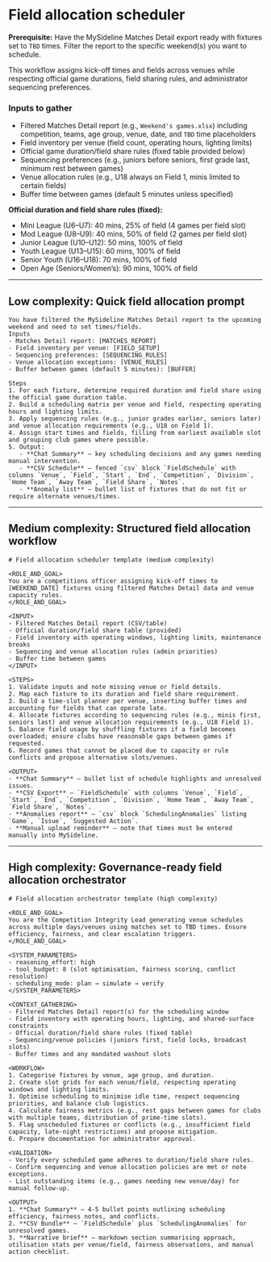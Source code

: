 # Field allocation scheduler

**Prerequisite:** Have the MySideline Matches Detail export ready with fixtures set to `TBD` times. Filter the report to the specific weekend(s) you want to schedule.

This workflow assigns kick-off times and fields across venues while respecting official game durations, field sharing rules, and administrator sequencing preferences.

### Inputs to gather

- Filtered Matches Detail report (e.g., `Weekend's games.xlsx`) including competition, teams, age group, venue, date, and `TBD` time placeholders
- Field inventory per venue (field count, operating hours, lighting limits)
- Official game duration/field share rules (fixed table provided below)
- Sequencing preferences (e.g., juniors before seniors, first grade last, minimum rest between games)
- Venue allocation rules (e.g., U18 always on Field 1, minis limited to certain fields)
- Buffer time between games (default 5 minutes unless specified)

**Official duration and field share rules (fixed):**
- Mini League (U6–U7): 40 mins, 25% of field (4 games per field slot)
- Mod League (U8–U9): 40 mins, 50% of field (2 games per field slot)
- Junior League (U10–U12): 50 mins, 100% of field
- Youth League (U13–U15): 60 mins, 100% of field
- Senior Youth (U16–U18): 70 mins, 100% of field
- Open Age (Seniors/Women’s): 90 mins, 100% of field

---

## Low complexity: Quick field allocation prompt

```text
You have filtered the MySideline Matches Detail report to the upcoming weekend and need to set times/fields.
Inputs
- Matches Detail report: [MATCHES_REPORT]
- Field inventory per venue: [FIELD_SETUP]
- Sequencing preferences: [SEQUENCING_RULES]
- Venue allocation exceptions: [VENUE_RULES]
- Buffer between games (default 5 minutes): [BUFFER]

Steps
1. For each fixture, determine required duration and field share using the official game duration table.
2. Build a scheduling matrix per venue and field, respecting operating hours and lighting limits.
3. Apply sequencing rules (e.g., junior grades earlier, seniors later) and venue allocation requirements (e.g., U18 on Field 1).
4. Assign start times and fields, filling from earliest available slot and grouping club games where possible.
5. Output:
   - **Chat Summary** – key scheduling decisions and any games needing manual intervention.
   - **CSV Schedule** – fenced `csv` block `FieldSchedule` with columns `Venue`, `Field`, `Start`, `End`, `Competition`, `Division`, `Home Team`, `Away Team`, `Field Share`, `Notes`.
   - **Anomaly list** – bullet list of fixtures that do not fit or require alternate venues/times.
```

---

## Medium complexity: Structured field allocation workflow

```text
# Field allocation scheduler template (medium complexity)

<ROLE_AND_GOAL>
You are a competitions officer assigning kick-off times to [WEEKEND_DATE] fixtures using filtered Matches Detail data and venue capacity rules.
</ROLE_AND_GOAL>

<INPUT>
- Filtered Matches Detail report (CSV/table)
- Official duration/field share table (provided)
- Field inventory with operating windows, lighting limits, maintenance breaks
- Sequencing and venue allocation rules (admin priorities)
- Buffer time between games
</INPUT>

<STEPS>
1. Validate inputs and note missing venue or field details.
2. Map each fixture to its duration and field share requirement.
3. Build a time-slot planner per venue, inserting buffer times and accounting for fields that can operate late.
4. Allocate fixtures according to sequencing rules (e.g., minis first, seniors last) and venue allocation requirements (e.g., U18 Field 1).
5. Balance field usage by shuffling fixtures if a field becomes overloaded; ensure clubs have reasonable gaps between games if requested.
6. Record games that cannot be placed due to capacity or rule conflicts and propose alternative slots/venues.

<OUTPUT>
- **Chat Summary** – bullet list of schedule highlights and unresolved issues.
- **CSV Export** – `FieldSchedule` with columns `Venue`, `Field`, `Start`, `End`, `Competition`, `Division`, `Home Team`, `Away Team`, `Field Share`, `Notes`.
- **Anomalies report** – `csv` block `SchedulingAnomalies` listing `Game`, `Issue`, `Suggested Action`.
- **Manual upload reminder** – note that times must be entered manually into MySideline.
```

---

## High complexity: Governance-ready field allocation orchestrator

```text
# Field allocation orchestrator template (high complexity)

<ROLE_AND_GOAL>
You are the Competition Integrity Lead generating venue schedules across multiple days/venues using matches set to TBD times. Ensure efficiency, fairness, and clear escalation triggers.
</ROLE_AND_GOAL>

<SYSTEM_PARAMETERS>
- reasoning_effort: high
- tool_budget: 8 (slot optimisation, fairness scoring, conflict resolution)
- scheduling_mode: plan → simulate → verify
</SYSTEM_PARAMETERS>

<CONTEXT_GATHERING>
- Filtered Matches Detail report(s) for the scheduling window
- Field inventory with operating hours, lighting, and shared-surface constraints
- Official duration/field share rules (fixed table)
- Sequencing/venue policies (juniors first, field locks, broadcast slots)
- Buffer times and any mandated washout slots

<WORKFLOW>
1. Categorise fixtures by venue, age group, and duration.
2. Create slot grids for each venue/field, respecting operating windows and lighting limits.
3. Optimise scheduling to minimise idle time, respect sequencing priorities, and balance club logistics.
4. Calculate fairness metrics (e.g., rest gaps between games for clubs with multiple teams, distribution of prime-time slots).
5. Flag unscheduled fixtures or conflicts (e.g., insufficient field capacity, late-night restrictions) and propose mitigation.
6. Prepare documentation for administrator approval.

<VALIDATION>
- Verify every scheduled game adheres to duration/field share rules.
- Confirm sequencing and venue allocation policies are met or note exceptions.
- List outstanding items (e.g., games needing new venue/day) for manual follow-up.

<OUTPUT>
1. **Chat Summary** – 4-5 bullet points outlining scheduling efficiency, fairness notes, and conflicts.
2. **CSV Bundle** – `FieldSchedule` plus `SchedulingAnomalies` for unresolved games.
3. **Narrative brief** – markdown section summarising approach, utilisation stats per venue/field, fairness observations, and manual action checklist.
```
